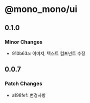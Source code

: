 # @mono_mono/ui

## 0.1.0

### Minor Changes

- 910b63a: 이미지, 텍스트 컴포넌트 수정

## 0.0.7

### Patch Changes

- a198fef: 변경사항
